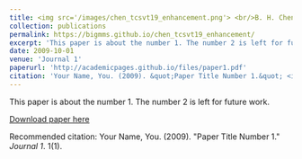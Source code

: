 ```yaml
---
title: <img src='/images/chen_tcsvt19_enhancement.png'> <br/>B. H. Chen, Y. L. Wu and L. F. Shi, "A Fast Image Contrast Enhancement Algorithm Using Entropy-Preserving Mapping Prior," IEEE Transactions on Circuits and Systems for Video Technology, vol. 29, no. 1, pp. 38-49, Jan. 2019. 
collection: publications
permalink: https://bigmms.github.io/chen_tcsvt19_enhancement/
excerpt: 'This paper is about the number 1. The number 2 is left for future work.'
date: 2009-10-01
venue: 'Journal 1'
paperurl: 'http://academicpages.github.io/files/paper1.pdf'
citation: 'Your Name, You. (2009). &quot;Paper Title Number 1.&quot; <i>Journal 1</i>. 1(1).'
---
```

This paper is about the number 1. The number 2 is left for future work.

[Download paper here](http://academicpages.github.io/files/paper1.pdf)

Recommended citation: Your Name, You. (2009). "Paper Title Number 1." <i>Journal 1</i>. 1(1).
